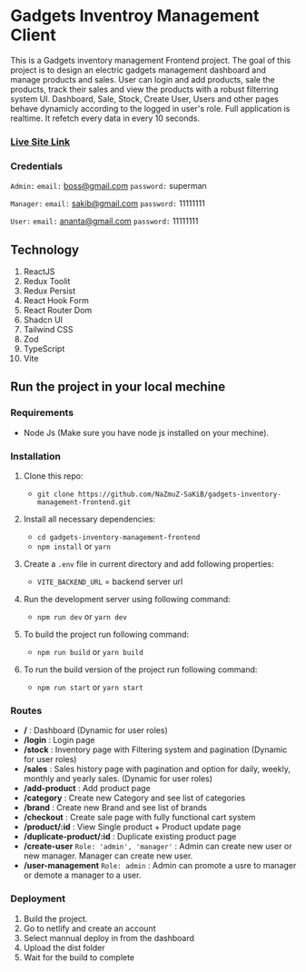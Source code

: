 # Gadgets Inventroy Management Client

This is a Gadgets inventory management Frontend project. The goal of this project is to design an electric gadgets management dashboard and manage products and sales. User can login and add products, sale the products, track their sales and view the products with a robust filterring system UI. Dashboard, Sale, Stock, Create User, Users and other pages behave dynamicly according to the logged in user's role. Full application is realtime. It refetch every data in every 10 seconds.

### [Live Site Link](https://gadget-inventory-management.netlify.app/)

### Credentials

`Admin:`
`email:` boss@gmail.com
`password:` superman

`Manager:`
`email:` sakib@gmail.com
`password:` 11111111

`User:`
`email:` ananta@gmail.com
`password:` 11111111

## Technology

1.  ReactJS
2.  Redux Toolit
3.  Redux Persist
4.  React Hook Form
5.  React Router Dom
6.  Shadcn UI
7.  Tailwind CSS
8.  Zod
9.  TypeScript
10. Vite

## Run the project in your local mechine

### Requirements

- Node Js (Make sure you have node js installed on your mechine).

### Installation

1. Clone this repo:
   - `git clone https://github.com/NaZmuZ-SaKiB/gadgets-inventory-management-frontend.git`
2. Install all necessary dependencies:
   - `cd gadgets-inventory-management-frontend`
   - `npm install` or `yarn`
3. Create a `.env` file in current directory and add following properties:

   - `VITE_BACKEND_URL` = backend server url

4. Run the development server using following command:
   - `npm run dev` or `yarn dev`
5. To build the project run following command:
   - `npm run build` or `yarn build`
6. To run the build version of the project run following command:

   - `npm run start` or `yarn start`

### Routes

- **/** : Dashboard (Dynamic for user roles)
- **/login** : Login page
- **/stock** : Inventory page with Filtering system and pagination (Dynamic for user roles)
- **/sales** : Sales history page with pagination and option for daily, weekly, monthly and yearly sales. (Dynamic for user roles)
- **/add-product** : Add product page
- **/category** : Create new Category and see list of categories
- **/brand** : Create new Brand and see list of brands
- **/checkout** : Create sale page with fully functional cart system
- **/product/:id** : View Single product + Product update page
- **/duplicate-product/:id** : Duplicate existing product page
- **/create-user** `Role: 'admin', 'manager'` : Admin can create new user or new manager. Manager can create new user.
- **/user-management** `Role: admin` : Admin can promote a usre to manager or demote a manager to a user.

### Deployment

1. Build the project.
2. Go to netlify and create an account
3. Select mannual deploy in from the dashboard
4. Upload the dist folder
5. Wait for the build to complete
